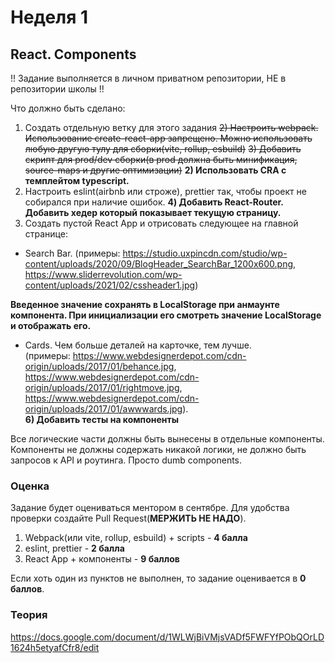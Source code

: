 # Неделя 1

## React. Components

!! Задание выполняется в личном приватном репозитории, НЕ в репозитории школы !!

Что должно быть сделано:

1) Создать отдельную ветку для этого задания
~~2) Настроить webpack. Использование create-react-app запрещено. Можно использовать любую другую тулу для сборки(vite, rollup, esbuild)~~
~~3) Добавить скрипт для prod/dev сборки(в prod должна быть минификация, source-maps и другие оптимизации)~~
**2) Использовать CRA с темплейтом typescript.**
3) Настроить eslint(airbnb или строже), prettier так, чтобы проект не собирался при наличие ошибок. 
**4) Добавить React-Router. Добавить хедер который показывает текущую страницу.**
5) Создать пустой React App и отрисовать следующее на главной странице:
  - Search Bar. 
  (примеры: https://studio.uxpincdn.com/studio/wp-content/uploads/2020/09/BlogHeader_SearchBar_1200x600.png, https://www.sliderrevolution.com/wp-content/uploads/2021/02/cssheader1.jpg)

  **Введенное значение сохранять в LocalStorage при анмаунте компонента. При инициализации его смотреть значение LocalStorage и отображать его.**

  - Cards. Чем больше деталей на карточке, тем лучше.  
  (примеры: https://www.webdesignerdepot.com/cdn-origin/uploads/2017/01/behance.jpg, https://www.webdesignerdepot.com/cdn-origin/uploads/2017/01/rightmove.jpg, https://www.webdesignerdepot.com/cdn-origin/uploads/2017/01/awwwards.jpg).  
**6) Добавить тесты на компоненты**
  
Все логические части должны быть вынесены в отдельные компоненты.
Компоненты не должны содержать никакой логики, не должно быть запросов к API и роутинга. Просто dumb components.

### Оценка

Задание будет оцениваться ментором в сентябре. Для удобства проверки создайте Pull Request(**МЕРЖИТЬ НЕ НАДО**).

1) Webpack(или vite, rollup, esbuild) + scripts - **4 балла**
2) eslint, prettier - **2 балла**
3) React App + компоненты - **9 баллов**

Если хоть один из пунктов не выполнен, то задание оценивается в **0 баллов**.

### Теория

https://docs.google.com/document/d/1WLWjBiVMjsVADf5FWFYfPObQOrLD1624h5etyafCfr8/edit
